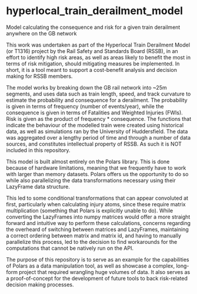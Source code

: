 # hyperlocal_train_derailment_model
 Model calculating the consequence and risk for a given train derailment anywhere on the GB network

This work was undertaken as part of the Hyperlocal Train Derailment Model (or T1316) project by the Rail Safety and Standards Board (RSSB), in an effort to identify high risk areas, as well as areas likely to benefit the most in terms of risk mitigation, should mitigating measures be implemented. In short, it is a tool meant to support a cost-benefit analysis and decision making for RSSB members. 

The model works by breaking down the GB rail network into ~25m segments, and uses data such as train length, speed, and track curvature to estimate the probability and consequence for a derailment. The probability is given in terms of frequency (number of events/year), while the consequence is given in terms of Fatalities and Weighted Injuries (FWIs). Risk is given as the product of frequency * consequence. The functions that indicate the behaviour of the modelled train were created using historical data, as well as simulations ran by the University of Huddersfield. The data was aggregated over a lengthy period of time and through a number of data sources, and constitutes intellectual property of RSSB. As such it is NOT included in this repository.    

This model is built almost entirely on the Polars library. This is done because of hardware limitations, meaning that we frequently have to work with larger than memory datasets. Polars offers us the opportunity to do so while also parallelizing the data transformations necessary using their LazyFrame data structure.

This led to some conditional transformations that can appear convoluted at first, particularly when calculating injury atoms, since these require matrix multiplication (something that Polars is explicitly unable to do). While converting the LazyFrames into numpy matrices would offer a more straight forward and intuitive way to perform these calculations, concerns regarding the overheard of switching between matrices and LazyFrames, maintaining a correct ordering between matrix and matrix id, and having to manually parallelize this process, led to the decision to find workarounds for the computations that cannot be natively run on the API. 

The purpose of this repository is to serve as an example for the capabilities of Polars as a data manipulation tool, as well as showcase a complex, long-form project that required wrangling huge volumes of data. It also serves as a proof-of-concept for the development of future tools to back risk-related decision making processes. 